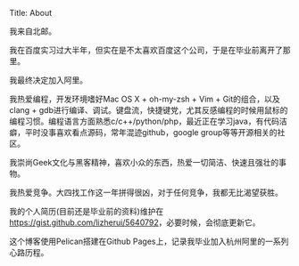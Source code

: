 Title: About

我来自北邮。

我在百度实习过大半年，但实在是不太喜欢百度这个公司，于是在毕业前离开了那里。

我最终决定加入阿里。

我热爱编程，开发环境嗜好Mac OS X + oh-my-zsh + Vim + Git的组合，以及clang + gdb进行编译、调试。键盘流，快捷键党，尤其反感编程的时候用鼠标的编程习惯。编程语言方面熟悉c/c++/python/php，最近正在学习java，有代码洁癖，平时没事喜欢看点源码，常年混迹github，google group等等开源相关的社区。

我崇尚Geek文化与黑客精神，喜欢小众的东西，热爱一切简洁、快速且强壮的事物。

我热爱竞争。大四找工作这一年拼得很凶，对于任何竞争，我都无比渴望获胜。

我的个人简历(目前还是毕业前的资料)维护在<https://gist.github.com/lizherui/5640792>，必要时候，会彻底更新它。

这个博客使用Pelican搭建在Github Pages上，记录我毕业加入杭州阿里的一系列心路历程。
